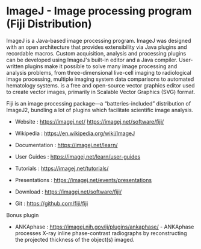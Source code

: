 # ImageJ - Image processing program (Fiji Distribution)

ImageJ is a Java-based image processing program. ImageJ was designed
with an open architecture that provides extensibility via Java plugins
and recordable macros. Custom acquisition, analysis and processing
plugins can be developed using ImageJ's built-in editor and a Java
compiler. User-written plugins make it possible to solve many image
processing and analysis problems, from three-dimensional live-cell
imaging to radiological image processing, multiple imaging system data
comparisons to automated hematology systems. is a free and open-source
vector graphics editor used to create vector images, primarily in
Scalable Vector Graphics (SVG) format.

Fiji is an image processing package—a “batteries-included” distribution
of ImageJ2, bundling a lot of plugins which facilitate scientific
image analysis.

* Website : https://imagej.net/ https://imagej.net/software/fiji/
* Wikipedia : https://en.wikipedia.org/wiki/ImageJ

* Documentation : https://imagej.net/learn/
* User Guides : https://imagej.net/learn/user-guides
* Tutorials : https://imagej.net/tutorials/
* Presentations : https://imagej.net/events/presentations

* Download : https://imagej.net/software/fiji/
* Git : https://github.com/fiji/fiji


Bonus plugin

* ANKAphase : https://imagej.nih.gov/ij/plugins/ankaphase/ -
  ANKAphase processes X-ray inline phase-contrast radiographs by
  reconstructing the projected thickness of the object(s) imaged.
